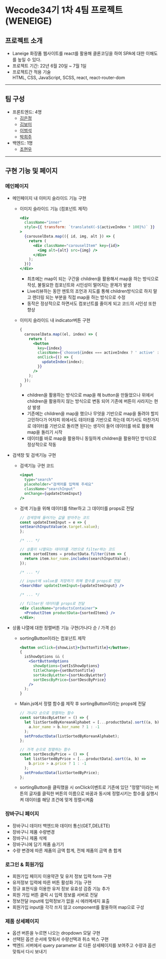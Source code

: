 # Wecode34기 1차 4팀 프로젝트(WENEIGE)

<!-- 데모영상 넣기 -->
<!-- ![Weneige Demo]() -->

## 프로젝트 소개

- Laneige 화장품 웹사이트를 react를 활용해 클론코딩을 하여 SPA에 대한 이해도를 높일 수 있다.
- 프로젝트 기간: 22년 6월 20일 ~ 7월 1일
- 프로젝트간 적용 기술<br>
  HTML, CSS, JavaScript, SCSS, react, react-router-dom

---

## 팀 구성

- 프론트엔드: 4명
  - [김은정](https://github.com/banhera)
  - [김보미](https://github.com/rlaqhalx)
  - [이범석](https://github.com/beomq)
  - [박희주](https://github.com/hjpark625)
- 백엔드: 1명
  - [조현우](https://github.com/HyeonWooJo)

---

## 구현 기능 및 페이지

### 메인페이지

- 메인페이지 내 이미지 슬라이드 기능 구현

  - 이미지 슬라이드 기능 (컴포넌트 제작)

    ```jsx
    <div
      className="inner"
      style={{ transform: `translateX(-${activeIndex * 100}%)` }}
    >
      {carouselData.map(({ id, img, alt }) => {
        return (
          <div className="carouselItem" key={id}>
            <img alt={alt} src={img} />
          </div>
        );
      })}
    </div>
    ```

    - 최초에는 map이 되는 구간을 children을 활용해서 map을 하는 방식으로 작성, 불필요한 컴포넌트와 시인성이 떨어지는 문제가 발생
    - Live리뷰하는 동안 멘토의 조언과 지도를 통해 children방식으로 하지 말고 렌더링 되는 부분을 직접 map을 하는 방식으로 수정
    - 동작은 정상적으로 하면서도 컴포넌트를 줄이게 되고 코드의 시인성 또한 향상

  - 이미지 슬라이드 내 indicator버튼 구현

    ```jsx
    {
      carouselData.map((el, index) => {
        return (
          <button
            key={index}
            className={`choose${index === activeIndex ? ' active' : ''}`}
            onClick={() => {
              updateIndex(index);
            }}
          />
        );
      });
    }
    ```

    - children을 활용하는 방식으로 map을 해 button을 만들었으나 위에서 children을 활용하지 않는 방식으로 변동 되어 기존에 버튼이 사라지는 현상 발생
    - 기존에는 children을 map을 했으나 무엇을 기반으로 map을 돌려야 할지 고민하다가 어차피 위에서도 데이터를 기반으로 하는데 여기서도 마찬가지로 데이터를 기반으로 돌리면 된다는 생각이 들어 데이터를 바로 활용해 map을 돌리기 시작
    - 데이터를 바로 map을 활용하니 동일하게 children을 활용하던 방식으로 정상적으로 작동

- 검색창 및 검색기능 구현

  - 검색기능 구현 코드

    ```jsx
    <input
      type="search"
      placeholder="검색어를 입력해 주세요"
      className="searchInput"
      onChange={updateItemInput}
    />
    ```

  - 검색 기능을 위해 데이터를 filter하고 그 데이터를 props로 전달

    ```jsx
    // 검색창에 들어가는 값을 받아주는 코드
    const updateItemInput = e => {
    setSearchInputValue(e.target.value);
    };

    /* ... */

    // 상품이 나열되는 데이터를 기반으로 filter하는 코드
    const sortedItems = productData.filter(item => {
      return item.kor_name.includes(searchInputValue);
    });

    /* ... */

    // input에 value를 저장하기 위해 함수를 props로 전달
    <SearchBar updateItemInput={updateItemInput} />

    /* ... */

    // filter된 데이터를 props로 전달
    <div className="productsContainer">
      <ProductItem productData={sortedItems} />
    </div>;
    ```

- 상품 나열에 대한 정렬버튼 기능 구현(가나다 순 / 가격 순)

  - sortingButton이라는 컴포넌트 제작

    ```jsx
    <button onClick={showList}>{buttonTitle}</button>;
    {
      isShowOptions && (
        <SortButtonOptions
          showOptions={setIsShowOptions}
          titleChange={setButtonTitle}
          sortAscByLetter={sortAscByLetter}
          sortDescByPrice={sortDescByPrice}
        />
      );
    }
    ```

  - Main.js에서 정렬 함수를 제작 후 sortingButton이라는 props에 전달

    ```jsx
    // 가나다 순으로 정렬하는 함수
    const sortAscByLetter = () => {
      let listSortedByKoreanAlphabet = [...productData].sort((a, b) =>
        a.kor_name > b.kor_name ? 1 : -1
      );
      setProductData(listSortedByKoreanAlphabet);
    };

    // 가격 순으로 정렬하는 함수
    const sortDescByPrice = () => {
      let listSortedByPrice = [...productData].sort((a, b) =>
        b.price > a.price ? 1 : -1
      );
      setProductData(listSortedByPrice);
    };
    ```

  - sortingButton을 클릭했을 시 onClick이벤트로 기존에 있던 "정렬"이라는 버튼의 글자를 클릭한 버튼의 이름으로 바꿈과 동시에 정렬시키는 함수를 실행시켜 데이터를 해당 조건에 맞게 정렬시켜줌

### 장바구니 페이지

- 장바구니 데이터 백엔드와 데이터 통신(GET,DELETE)
- 장바구니 제품 수량변경
- 장바구니 제품 삭제
- 장바구니에 담기 제품 숨기기
- 수량 변경에 따른 제품의 금액 합계, 전체 제품의 금액 총 합계

### 로그인 & 회원가입

- 회원가입 페이지 이용약관 및 유저 정보 입력 form 구현
- 유저정보 입력에 따른 버튼 활성화 기능 구현
- 정규 표현식을 이용한 유저 정보 유효성 검증 기능 추가
- 회원 가입 버튼 클릭 시 입력 정보를 서버로 전달
- 정보전달 input에 입력정보가 없을 시 에러메세지 표출
- 회원가입 input을 각각 쓰지 않고 component를 활용하여 map으로 구성

### 제품 상세페이지

- 옵션 버튼을 누르면 나오는 dropdown 모달 구현
- 선택된 옵션 순서에 맞춰서 수량선택과 취소 박스 구현
- 백엔드 서버에서 query parameter 로 다른 상세페이지를 보여주고 수량과 옵션 맞춰서 다시 보내기
